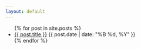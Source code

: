 ```yaml
---
layout: default
---
```


<!-- List all posts -->
<ul id="post-list" class="container">
  {% for post in site.posts %}
    <li>
      <a href="{{ post.url | relative_url }}">{{ post.title }}</a>
      <span>{{ post.date | date: "%B %d, %Y" }}</span>
    </li>
  {% endfor %}
</ul>
